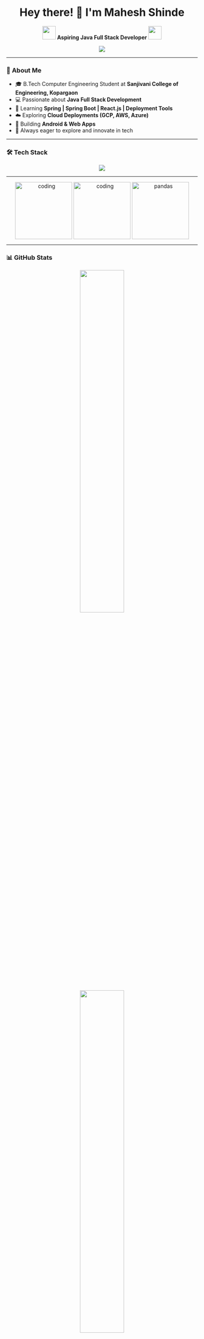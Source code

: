 <h1 align="center">Hey there! 👋 I'm Mahesh Shinde</h1>

<p align="center">
  <img src="https://media.giphy.com/media/hvRJCLFzcasrR4ia7z/giphy.gif" width="35">
  <b>Aspiring Java Full Stack Developer</b>
  <img src="https://media.giphy.com/media/hvRJCLFzcasrR4ia7z/giphy.gif" width="35">
</p>

<p align="center">
  <img src="https://capsule-render.vercel.app/api?type=rect&color=gradient&text=Java%20Full%20Stack%20Developer%20🚀&fontSize=30&fontColor=white&animation=twinkling&desc=Spring%20Boot%20%7C%20React%20JS%0A%7C%0ACloud%20%7C%20Deployment%20Tools&descSize=15&descAlignY=70" />
</p>

---

### 🌟 **About Me**
- 🎓 B.Tech Computer Engineering Student at **Sanjivani College of Engineering, Kopargaon**  
- 💻 Passionate about **Java Full Stack Development**  
- 🚀 Learning **Spring | Spring Boot | React.js | Deployment Tools**  
- ☁️ Exploring **Cloud Deployments (GCP, AWS, Azure)**  
- 🌱 Building **Android & Web Apps**  
- 🎯 Always eager to explore and innovate in tech  

---

### 🛠️ **Tech Stack**
<p align="center">
  <img src="https://skillicons.dev/icons?i=java,spring,hibernate,react,html,css,js,bootstrap,git,github,mysql,postgres,aws,gcp,cpp" />
</p>

---
<div align="center">
  <img align="center" alt="coding" width="150" src="https://assets.leetcode.com/static_assets/marketing/2024-50.gif">
  <img align="center" alt="coding" width="150" src="https://assets.leetcode.com/static_assets/others/2550.gif">
  <img align="center" alt="pandas" width="150" src="https://assets.leetcode.com/static_assets/others/Introduction_to_Pandas.gif">
</div>

---

### 📊 **GitHub Stats**
<p align="center">
  <img src="https://github-readme-stats.vercel.app/api?username=coder-mahi&show_icons=true&theme=radical" width="48%" />
  <br><br>
  <img src="https://github-readme-streak-stats.herokuapp.com/?user=coder-mahi&theme=radical" width="48%" />
</p>

---

### 🔥 **Top Repositories**
<p align="center">
  <a href="https://github.com/coder-mahi/fullstack-instagram-clone">
    <img src="https://github-readme-stats.vercel.app/api/pin/?username=coder-mahi&repo=fullstack-instagram-clone&theme=radical" />
  </a>
  <br>
  <a href="https://github.com/coder-mahi/SanjivaniMentorMeet3">
    <img src="https://github-readme-stats.vercel.app/api/pin/?username=coder-mahi&repo=SanjivaniMentorMeet3&theme=radical" />
  </a>
    <br>

  <a href="https://github.com/coder-mahi/Portfolio2.0">
    <img src="https://github-readme-stats.vercel.app/api/pin/?username=coder-mahi&repo=Portfolio2.0&theme=radical" />
  </a>
    <br>

  <a href="https://github.com/coder-mahi/movie_ticket_reservation_system_AdvancedJava">
    <img src="https://github-readme-stats.vercel.app/api/pin/?username=coder-mahi&repo=movie_ticket_reservation_system_AdvancedJava&theme=radical" />
  </a>
    <br>

  <a href="https://github.com/coder-mahi/SCOE_CSE_Sem_3/tree/main/CEP/task-tracker">
    <img src="https://github-readme-stats.vercel.app/api/pin/?username=coder-mahi&repo=SCOE_CSE_Sem_3&theme=radical" />
  </a>
  
</p>

---

### 🚀 **Projects & Contributions**
#### 📱 **Student Mentoring Application (Android App)**
- **Tech Stack:** Java, XML, PHP, Retrofit, SQLite  
- **Features:**
  - 🎯 Admin can manage batches and mentors  
  - 👨‍🏫 Mentors can update and delete student details  
  - 📋 Students can view their mentor & details  
  - 🔐 Secure login system  

#### 🌍 **Personal Portfolio Website**
- **Tech Stack:** React.js, Bootstrap, Netlify  
- **Features:** Showcasing projects, skills, and contact form  

#### 🎵 **YouTube to MP3 Converter App**
- **Tech Stack:** Android (Java), APIs  
- **Features:** Converts YouTube videos to MP3 format
 
#### 🚀 **Task-Tracker (Web Application)**
- **Tech Stack:** React.js, MongoDB, jspdf, Axios, OAuth2  
- **Features:** Innovative Task Management Application wth advanced features

📌 Check out all my projects **[here](https://github.com/coder-mahi?tab=repositories)**!

---

### ⚡ **Fun GIFs Because Why Not?**
<p align="center">
  <img src="https://media.giphy.com/media/3o7aD2saalBwwftBIY/giphy.gif" width="200" height="150" />
  <img src="https://media.giphy.com/media/ZVik7pBtu9dNS/giphy.gif" width="200" height="150" />
  <img src="https://media.giphy.com/media/qgQUggAC3Pfv687qPC/giphy.gif" width="200" height="150" />
</p>

---

### 📫 **Let's Connect**
<p align="center">
  <a href="https://www.linkedin.com/in/mahesh-shinde-0a666b23b">
    <img src="https://img.shields.io/badge/LinkedIn-%230077B5.svg?&style=for-the-badge&logo=linkedin&logoColor=white" />
  </a>
  <a href="https://shindemaheshportfolio.netlify.app">
    <img src="https://img.shields.io/badge/Portfolio-%2312100E.svg?&style=for-the-badge&logo=vercel&logoColor=white" />
  </a>
  <a href="mailto:contact.maheshshinde2112@gmail.com">
    <img src="https://img.shields.io/badge/Email-%23D14836.svg?&style=for-the-badge&logo=gmail&logoColor=white" />
  </a>
</p>

---

🚀 *Keep Learning, Keep Building!* 🚀
